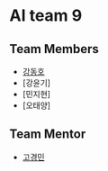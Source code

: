 # AI team 9

## Team Members
- [강동호](https://github.com/wangcho1999/)
- [강윤기]
- [민지현]
- [오태양]

## Team Mentor
- [고경민](https://github.com/gkm2164)